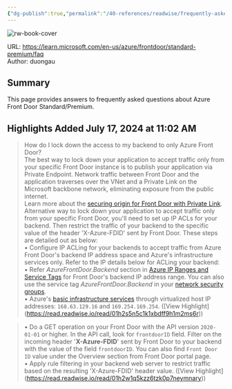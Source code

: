 ```yaml
---
{"dg-publish":true,"permalink":"/40-references/readwise/frequently-asked-questions-for-azure-front-door-standard-premium-preview/","tags":["rw/articles"]}
---
```



![rw-book-cover](https://readwise-assets.s3.amazonaws.com/media/uploaded_book_covers/profile_921743/logo-ms-social_ekGnDHw.png)

  

URL: <https://learn.microsoft.com/en-us/azure/frontdoor/standard-premium/faq>  
Author: duongau

## Summary

This page provides answers to frequently asked questions about Azure Front Door Standard/Premium.

## Highlights Added July 17, 2024 at 11:02 AM

> [](https://learn.microsoft.com/en-us/azure/frontdoor/standard-premium/faq#how-do-i-lock-down-the-access-to-my-backend-to-only-azure-front-door)How do I lock down the access to my backend to only Azure Front Door?  
> The best way to lock down your application to accept traffic only from your specific Front Door instance is to publish your application via Private Endpoint. Network traffic between Front Door and the application traverses over the VNet and a Private Link on the Microsoft backbone network, eliminating exposure from the public internet.  
> Learn more about the [securing origin for Front Door with Private Link](https://learn.microsoft.com/en-us/azure/frontdoor/standard-premium/faq/../private-link).  
> Alternative way to lock down your application to accept traffic only from your specific Front Door, you'll need to set up IP ACLs for your backend. Then restrict the traffic of your backend to the specific value of the header 'X-Azure-FDID' sent by Front Door. These steps are detailed out as below:  
> • Configure IP ACLing for your backends to accept traffic from Azure Front Door's backend IP address space and Azure's infrastructure services only. Refer to the IP details below for ACLing your backend:  
> • Refer *AzureFrontDoor.Backend* section in [Azure IP Ranges and Service Tags](https://www.microsoft.com/download/details.aspx?id=56519) for Front Door's backend IP address range. You can also use the service tag *AzureFrontDoor.Backend* in your [network security groups](https://learn.microsoft.com/en-us/azure/frontdoor/standard-premium/faq/../../virtual-network/network-security-groups-overview#security-rules).  
> • Azure's [basic infrastructure services](https://learn.microsoft.com/en-us/azure/frontdoor/standard-premium/faq/../../virtual-network/network-security-groups-overview#azure-platform-considerations) through virtualized host IP addresses: `168.63.129.16` and `169.254.169.254`. ([View Highlight] (<https://read.readwise.io/read/01h2s5n5c1k1xbdff9h1m2ms6r>))

> • Do a GET operation on your Front Door with the API version `2020-01-01` or higher. In the API call, look for `frontdoorID` field. Filter on the incoming header '**X-Azure-FDID**' sent by Front Door to your backend with the value of the field `frontdoorID`. You can also find `Front Door ID` value under the Overview section from Front Door portal page.  
> • Apply rule filtering in your backend web server to restrict traffic based on the resulting 'X-Azure-FDID' header value. ([View Highlight] (<https://read.readwise.io/read/01h2w1q5kzz6tzk0p7neymnary>))
